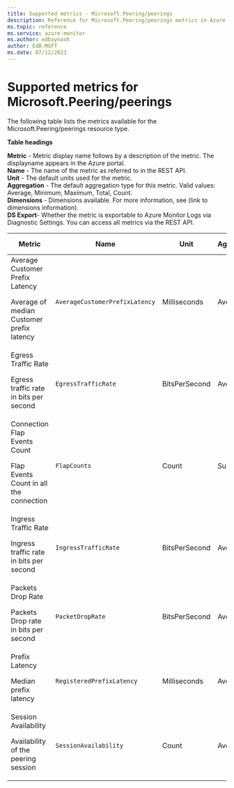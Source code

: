 ```yaml
---
title: Supported metrics - Microsoft.Peering/peerings
description: Reference for Microsoft.Peering/peerings metrics in Azure Monitor.
ms.topic: reference
ms.service: azure-monitor
ms.author: edbaynash
author: EdB-MSFT
ms.date: 07/12/2023
---
```

# Supported metrics for Microsoft.Peering/peerings  
<!-- Data source : arm-->


The following table lists the metrics available for the Microsoft.Peering/peerings resource type.

  

**Table headings**
  
**Metric** - Metric display name follows by a description of the metric. The displayname appears in the Azure portal.  
**Name** - The name of the metric as referred to in the REST API.  
**Unit** - The default units used for the metric.  
**Aggregation** - The default aggregation type for this metric. Valid values: Average, Minimum, Maximum, Total, Count.  
**Dimensions** - Dimensions available. For more information, see (link to dimensions information).  
**DS Export**- Whether the metric is exportable to Azure Monitor Logs via Diagnostic Settings.  You can access all metrics via the REST API.  
  
  
|Metric|Name|Unit|Aggregation|Dimensions|DS Export|
|---|---|---|---|---|---|
|Average Customer Prefix Latency<p><p>Average of median Customer prefix latency |`AverageCustomerPrefixLatency` |Milliseconds |Average |RegisteredAsnName |Yes|
|Egress Traffic Rate<p><p>Egress traffic rate in bits per second |`EgressTrafficRate` |BitsPerSecond |Average |ConnectionId, SessionIp, TrafficClass |Yes|
|Connection Flap Events Count<p><p>Flap Events Count in all the connection |`FlapCounts` |Count |Sum |ConnectionId, SessionIp |Yes|
|Ingress Traffic Rate<p><p>Ingress traffic rate in bits per second |`IngressTrafficRate` |BitsPerSecond |Average |ConnectionId, SessionIp, TrafficClass |Yes|
|Packets Drop Rate<p><p>Packets Drop rate in bits per second |`PacketDropRate` |BitsPerSecond |Average |ConnectionId, SessionIp, TrafficClass |Yes|
|Prefix Latency<p><p>Median prefix latency |`RegisteredPrefixLatency` |Milliseconds |Average |RegisteredPrefixName |Yes|
|Session Availability<p><p>Availability of the peering session |`SessionAvailability` |Count |Average |ConnectionId, SessionIp |Yes|


<!--Gen Date:  Wed Jul 12 2023 17:59:09 GMT+0300 (Israel Daylight Time)-->